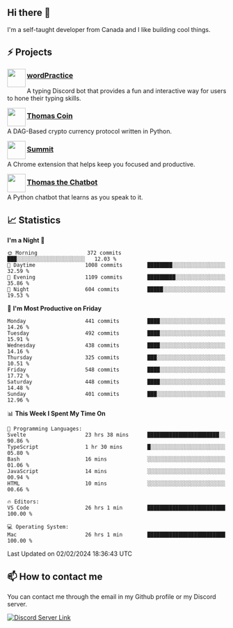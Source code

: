<h2>Hi there 👋</h2>

<p>I'm a self-taught developer from Canada and I like building cool things.</p>

<h2>⚡ Projects</h2>

<img align="left" src="https://i.imgur.com/BIzs17V.png" width="42" height="42" />
<h3><a target="_blank" href="https://wordpractice.principle.sh/">wordPractice</a></h3>
<p>A typing Discord bot that provides a fun and interactive way for users to hone their typing skills.</p>

<img align="left" src="https://i.imgur.com/4FdQpgN.png" width="42" height="42" />
<h3><a href="https://github.com/principle105/thomas-coin">Thomas Coin</a></h3>
<p>A DAG-Based crypto currency protocol written in Python.</p>

<img align="left" src="https://i.imgur.com/Ly8Atho.png" width="42" height="42" />
<h3><a href="https://summit.sh/">Summit</a></h3>
<p>A Chrome extension that helps keep you focused and productive.</p>

<img align="left" src="https://i.imgur.com/hA9YF2s.png" width="42" height="42" />
<h3><a href="https://github.com/principle105/thomasthechatbot">Thomas the Chatbot</a></h3>
<p>A Python chatbot that learns as you speak to it.</p>

<h2>📈 Statistics</h2>

<!--START_SECTION:waka-->
**I'm a Night 🦉** 

```text
🌞 Morning                372 commits         ███░░░░░░░░░░░░░░░░░░░░░░   12.03 % 
🌆 Daytime                1008 commits        ████████░░░░░░░░░░░░░░░░░   32.59 % 
🌃 Evening                1109 commits        █████████░░░░░░░░░░░░░░░░   35.86 % 
🌙 Night                  604 commits         █████░░░░░░░░░░░░░░░░░░░░   19.53 % 
```
📅 **I'm Most Productive on Friday** 

```text
Monday                   441 commits         ████░░░░░░░░░░░░░░░░░░░░░   14.26 % 
Tuesday                  492 commits         ████░░░░░░░░░░░░░░░░░░░░░   15.91 % 
Wednesday                438 commits         ████░░░░░░░░░░░░░░░░░░░░░   14.16 % 
Thursday                 325 commits         ███░░░░░░░░░░░░░░░░░░░░░░   10.51 % 
Friday                   548 commits         ████░░░░░░░░░░░░░░░░░░░░░   17.72 % 
Saturday                 448 commits         ████░░░░░░░░░░░░░░░░░░░░░   14.48 % 
Sunday                   401 commits         ███░░░░░░░░░░░░░░░░░░░░░░   12.96 % 
```


📊 **This Week I Spent My Time On** 

```text
💬 Programming Languages: 
Svelte                   23 hrs 38 mins      ███████████████████████░░   90.86 % 
TypeScript               1 hr 30 mins        █░░░░░░░░░░░░░░░░░░░░░░░░   05.80 % 
Bash                     16 mins             ░░░░░░░░░░░░░░░░░░░░░░░░░   01.06 % 
JavaScript               14 mins             ░░░░░░░░░░░░░░░░░░░░░░░░░   00.94 % 
HTML                     10 mins             ░░░░░░░░░░░░░░░░░░░░░░░░░   00.66 % 

🔥 Editors: 
VS Code                  26 hrs 1 min        █████████████████████████   100.00 % 

💻 Operating System: 
Mac                      26 hrs 1 min        █████████████████████████   100.00 % 
```


 Last Updated on 02/02/2024 18:36:43 UTC
<!--END_SECTION:waka-->

<h2>📫 How to contact me</h2>

You can contact me through the email in my Github profile or my Discord server.

[![Discord Server Link](https://dcbadge.vercel.app/api/server/DHnk46C)](https://discord.gg/DHnk46C)

